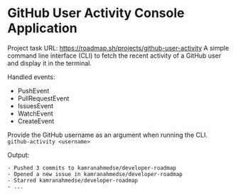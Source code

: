 # GitHub User Activity Console Application
Project task URL: https://roadmap.sh/projects/github-user-activity
A simple command line interface (CLI) to fetch the recent activity of a GitHub user and display it in the terminal. <br />

Handled events: <br />
- PushEvent
- PullRequestEvent
- IssuesEvent
- WatchEvent
- CreateEvent

Provide the GitHub username as an argument when running the CLI.<br />
`github-activity <username>`

Output:
```
- Pushed 3 commits to kamranahmedse/developer-roadmap
- Opened a new issue in kamranahmedse/developer-roadmap
- Starred kamranahmedse/developer-roadmap
- ...
```
